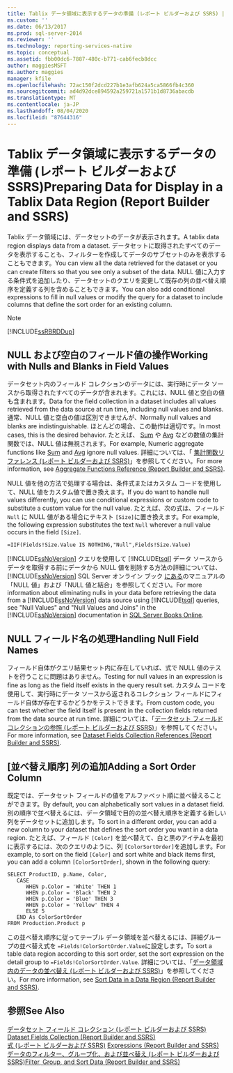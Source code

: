 ```yaml
---
title: Tablix データ領域に表示するデータの準備 (レポート ビルダーおよび SSRS) | Microsoft Docs
ms.custom: ''
ms.date: 06/13/2017
ms.prod: sql-server-2014
ms.reviewer: ''
ms.technology: reporting-services-native
ms.topic: conceptual
ms.assetid: fbb00dc6-7887-480c-b771-cab6fecb8dcc
author: maggiesMSFT
ms.author: maggies
manager: kfile
ms.openlocfilehash: 72ac150f2dcd227b1e3afb624a5ca5866fb4c360
ms.sourcegitcommit: ad4d92dce894592a259721a1571b1d8736abacdb
ms.translationtype: MT
ms.contentlocale: ja-JP
ms.lasthandoff: 08/04/2020
ms.locfileid: "87644316"
---
```

# <a name="preparing-data-for-display-in-a-tablix-data-region-report-builder-and-ssrs"></a><span data-ttu-id="8d918-102">Tablix データ領域に表示するデータの準備 (レポート ビルダーおよび SSRS)</span><span class="sxs-lookup"><span data-stu-id="8d918-102">Preparing Data for Display in a Tablix Data Region (Report Builder and SSRS)</span></span>
  <span data-ttu-id="8d918-103">Tablix データ領域には、データセットのデータが表示されます。</span><span class="sxs-lookup"><span data-stu-id="8d918-103">A tablix data region displays data from a dataset.</span></span> <span data-ttu-id="8d918-104">データセットに取得されたすべてのデータを表示することも、フィルターを作成してデータのサブセットのみを表示することもできます。</span><span class="sxs-lookup"><span data-stu-id="8d918-104">You can view all the data retrieved for the dataset or you can create filters so that you see only a subset of the data.</span></span> <span data-ttu-id="8d918-105">NULL 値に入力する条件式を追加したり、データセットのクエリを変更して既存の列の並べ替え順序を定義する列を含めることもできます。</span><span class="sxs-lookup"><span data-stu-id="8d918-105">You can also add conditional expressions to fill in null values or modify the query for a dataset to include columns that define the sort order for an existing column.</span></span>  
  
> [!NOTE]  
>  [!INCLUDE[ssRBRDDup](../../includes/ssrbrddup-md.md)]  
  
## <a name="working-with-nulls-and-blanks-in-field-values"></a><span data-ttu-id="8d918-106">NULL および空白のフィールド値の操作</span><span class="sxs-lookup"><span data-stu-id="8d918-106">Working with Nulls and Blanks in Field Values</span></span>  
 <span data-ttu-id="8d918-107">データセット内のフィールド コレクションのデータには、実行時にデータ ソースから取得されたすべてのデータが含まれます。これには、NULL 値と空白の値も含まれます。</span><span class="sxs-lookup"><span data-stu-id="8d918-107">Data for the field collection in a dataset includes all values retrieved from the data source at run time, including null values and blanks.</span></span> <span data-ttu-id="8d918-108">通常、NULL 値と空白の値は区別できませんが、</span><span class="sxs-lookup"><span data-stu-id="8d918-108">Normally null values and blanks are indistinguishable.</span></span> <span data-ttu-id="8d918-109">ほとんどの場合、この動作は適切です。</span><span class="sxs-lookup"><span data-stu-id="8d918-109">In most cases, this is the desired behavior.</span></span> <span data-ttu-id="8d918-110">たとえば、 [Sum](report-builder-functions-sum-function.md) や [Avg](report-builder-functions-avg-function.md) などの数値の集計関数では、NULL 値は無視されます。</span><span class="sxs-lookup"><span data-stu-id="8d918-110">For example, Numeric aggregate functions like [Sum](report-builder-functions-sum-function.md) and [Avg](report-builder-functions-avg-function.md) ignore null values.</span></span> <span data-ttu-id="8d918-111">詳細については、「 [集計関数リファレンス (レポート ビルダーおよび SSRS)](report-builder-functions-aggregate-functions-reference.md)」を参照してください。</span><span class="sxs-lookup"><span data-stu-id="8d918-111">For more information, see [Aggregate Functions Reference &#40;Report Builder and SSRS&#41;](report-builder-functions-aggregate-functions-reference.md).</span></span>  
  
 <span data-ttu-id="8d918-112">NULL 値を他の方法で処理する場合は、条件式またはカスタム コードを使用して、NULL 値をカスタム値で置き換えます。</span><span class="sxs-lookup"><span data-stu-id="8d918-112">If you do want to handle null values differently, you can use conditional expressions or custom code to substitute a custom value for the null value.</span></span> <span data-ttu-id="8d918-113">たとえば、次の式は、フィールド `Null` に NULL 値がある場合にテキスト `[Size]`に置き換えます。</span><span class="sxs-lookup"><span data-stu-id="8d918-113">For example, the following expression substitutes the text `Null` wherever a null value occurs in the field `[Size]`.</span></span>  
  
```  
=IIF(Fields!Size.Value IS NOTHING,"Null",Fields!Size.Value)  
```  
  
 <span data-ttu-id="8d918-114">[!INCLUDE[ssNoVersion](../../includes/ssnoversion-md.md)] クエリを使用して [!INCLUDE[tsql](../../includes/tsql-md.md)] データ ソースからデータを取得する前にデータから NULL 値を削除する方法の詳細については、 [!INCLUDE[ssNoVersion](../../includes/ssnoversion-md.md)] SQL Server オンライン ブック [にある](https://go.microsoft.com/fwlink/?linkid=120955)のマニュアルの「NULL 値」および「NULL 値と結合」を参照してください。</span><span class="sxs-lookup"><span data-stu-id="8d918-114">For more information about eliminating nulls in your data before retrieving the data from a [!INCLUDE[ssNoVersion](../../includes/ssnoversion-md.md)] data source using [!INCLUDE[tsql](../../includes/tsql-md.md)] queries, see "Null Values" and "Null Values and Joins" in the [!INCLUDE[ssNoVersion](../../includes/ssnoversion-md.md)] documentation in [SQL Server Books Online](https://go.microsoft.com/fwlink/?linkid=120955).</span></span>  
  
## <a name="handling-null-field-names"></a><span data-ttu-id="8d918-115">NULL フィールド名の処理</span><span class="sxs-lookup"><span data-stu-id="8d918-115">Handling Null Field Names</span></span>  
 <span data-ttu-id="8d918-116">フィールド自体がクエリ結果セット内に存在していれば、式で NULL 値のテストを行うことに問題はありません。</span><span class="sxs-lookup"><span data-stu-id="8d918-116">Testing for null values in an expression is fine as long as the field itself exists in the query result set.</span></span> <span data-ttu-id="8d918-117">カスタム コードを使用して、実行時にデータ ソースから返されるコレクション フィールドにフィールド自体が存在するかどうかをテストできます。</span><span class="sxs-lookup"><span data-stu-id="8d918-117">From custom code, you can test whether the field itself is present in the collection fields returned from the data source at run time.</span></span> <span data-ttu-id="8d918-118">詳細については、「[データセット フィールド コレクションの参照 &#40;レポート ビルダーおよび SSRS&#41;](built-in-collections-dataset-fields-collection-references-report-builder.md)」を参照してください。</span><span class="sxs-lookup"><span data-stu-id="8d918-118">For more information, see [Dataset Fields Collection References &#40;Report Builder and SSRS&#41;](built-in-collections-dataset-fields-collection-references-report-builder.md).</span></span>  
  
## <a name="adding-a-sort-order-column"></a><span data-ttu-id="8d918-119">[並べ替え順序] 列の追加</span><span class="sxs-lookup"><span data-stu-id="8d918-119">Adding a Sort Order Column</span></span>  
 <span data-ttu-id="8d918-120">既定では、データセット フィールドの値をアルファベット順に並べ替えることができます。</span><span class="sxs-lookup"><span data-stu-id="8d918-120">By default, you can alphabetically sort values in a dataset field.</span></span> <span data-ttu-id="8d918-121">別の順序で並べ替えるには、データ領域で目的の並べ替え順序を定義する新しい列をデータセットに追加します。</span><span class="sxs-lookup"><span data-stu-id="8d918-121">To sort in a different order, you can add a new column to your dataset that defines the sort order you want in a data region.</span></span> <span data-ttu-id="8d918-122">たとえば、フィールド `[Color]` を並べ替えて、白と黒のアイテムを最初に表示するには、次のクエリのように、列 `[ColorSortOrder]`を追加します。</span><span class="sxs-lookup"><span data-stu-id="8d918-122">For example, to sort on the field `[Color]` and sort white and black items first, you can add a column `[ColorSortOrder]`, shown in the following query:</span></span>  
  
```  
SELECT ProductID, p.Name, Color,  
   CASE  
      WHEN p.Color = 'White' THEN 1  
      WHEN p.Color = 'Black' THEN 2  
      WHEN p.Color = 'Blue' THEN 3  
      WHEN p.Color = 'Yellow' THEN 4  
      ELSE 5  
   END As ColorSortOrder  
FROM Production.Product p  
```  
  
 <span data-ttu-id="8d918-123">この並べ替え順序に従ってテーブル データ領域を並べ替えるには、詳細グループの並べ替え式を `=Fields!ColorSortOrder.Value`に設定します。</span><span class="sxs-lookup"><span data-stu-id="8d918-123">To sort a table data region according to this sort order, set the sort expression on the detail group to `=Fields!ColorSortOrder.Value`.</span></span> <span data-ttu-id="8d918-124">詳細については、「[データ領域内のデータの並べ替え &#40;レポート ビルダーおよび SSRS&#41;](sort-data-in-a-data-region-report-builder-and-ssrs.md)」を参照してください。</span><span class="sxs-lookup"><span data-stu-id="8d918-124">For more information, see [Sort Data in a Data Region &#40;Report Builder and SSRS&#41;](sort-data-in-a-data-region-report-builder-and-ssrs.md).</span></span>  
  
## <a name="see-also"></a><span data-ttu-id="8d918-125">参照</span><span class="sxs-lookup"><span data-stu-id="8d918-125">See Also</span></span>  
 <span data-ttu-id="8d918-126">[データセット フィールド コレクション &#40;レポート ビルダーおよび SSRS&#41;](../report-data/dataset-fields-collection-report-builder-and-ssrs.md) </span><span class="sxs-lookup"><span data-stu-id="8d918-126">[Dataset Fields Collection &#40;Report Builder and SSRS&#41;](../report-data/dataset-fields-collection-report-builder-and-ssrs.md) </span></span>  
 <span data-ttu-id="8d918-127">[式 &#40;レポート ビルダーおよび SSRS&#41;](expressions-report-builder-and-ssrs.md) </span><span class="sxs-lookup"><span data-stu-id="8d918-127">[Expressions &#40;Report Builder and SSRS&#41;](expressions-report-builder-and-ssrs.md) </span></span>  
 [<span data-ttu-id="8d918-128">データのフィルター、グループ化、および並べ替え &#40;レポート ビルダーおよび SSRS&#41;</span><span class="sxs-lookup"><span data-stu-id="8d918-128">Filter, Group, and Sort Data &#40;Report Builder and SSRS&#41;</span></span>](filter-group-and-sort-data-report-builder-and-ssrs.md)  
  
  
